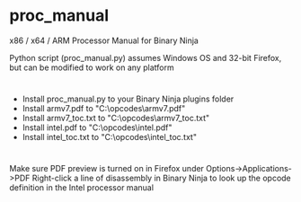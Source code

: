 # proc_manual
x86 / x64 / ARM Processor Manual for Binary Ninja

Python script (proc_manual.py) assumes Windows OS and 32-bit Firefox, but can be modified to work on any platform

#
* Install proc_manual.py to your Binary Ninja plugins folder
* Install armv7.pdf to "C:\opcodes\armv7.pdf"
* Install armv7_toc.txt to "C:\opcodes\armv7_toc.txt"
* Install intel.pdf to "C:\opcodes\intel.pdf"
* Install intel_toc.txt to "C:\opcodes\intel_toc.txt"

#
Make sure PDF preview is turned on in Firefox under Options->Applications->PDF
Right-click a line of disassembly in Binary Ninja to look up the opcode definition in the Intel processor manual
